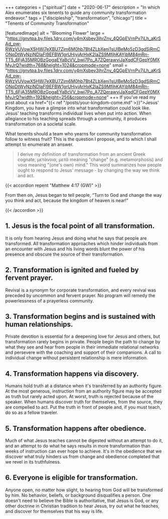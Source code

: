 +++
categories = ["spiritual"]
date = "2020-06-17"
description = "In which Alex enumerates six tenents to guide any community transformation endeavor."
tags = ["discipleship", "transformation", "chicago"]
title = "Tenents of Community Transformation"

[featuredImage]
  alt = "Blooming Flower"
  large = "https://gnvtpa.by.files.1drv.com/y4mXsbev3ihrZnv_4QGpEVrnPv7iLh_aKrSAd_pw-RWzVUVowX5HWi7eXBU7Zjm6M0hb7Bt4ZLbXeni1sUlBeMo5zD3gdSiRmCONpDtWyNziNDlaFl9EFBW1grUHiyjArHxK2laZS9MfjhKAYjbM84mRn-TT5_6FjA35MROBzGpgaEYaBcVV_bwj7Po_A7ZQerawviJaXqdCFGepY0MXMyJrQ?width=768&height=1024&cropmode=none"
  small = "https://gnvtpa.by.files.1drv.com/y4mXsbev3ihrZnv_4QGpEVrnPv7iLh_aKrSAd_pw-RWzVUVowX5HWi7eXBU7Zjm6M0hb7Bt4ZLbXeni1sUlBeMo5zD3gdSiRmCONpDtWyNziNDlaFl9EFBW1grUHiyjArHxK2laZS9MfjhKAYjbM84mRn-TT5_6FjA35MROBzGpgaEYaBcVV_bwj7Po_A7ZQerawviJaXqdCFGepY0MXMyJrQ?width=192&height=256&cropmode=none"
+++
If you've read my post about <a href="{{< ref "/posts/your-kingdom-come.md" >}}">Jesus' Kingdom</a>, you have a glimpse into what transformation could look like. Jesus' teaching transforms individual lives when put into action. When allegiance to his teaching spreads through a community, it produces transformation on a societal scale.

What tenents should a team who yearns for community transformation follow to witness fruit? This is the question I propose, and to which I shall attempt to enumerate an answer.

> I derive my definition of transformation from an ancient Greek cognate, μετάνοια; μετά meaning "change" (e.g. metamorphosis) and νοια meaning "(one's own) mind." This word summarizes how people ought to respond to Jesus' message - by changing the way we think and act.

{{< accordion repent "Matthew 4:17 (GW)" >}}

<p>From then on, Jesus began to tell people, “Turn to God and change the way you think and act, because the kingdom of heaven is near!”</p>

{{< /accordion >}}


## 1. Jesus is the focal point of all transformation.

It is only from hearing Jesus and doing what he says that people are transformed. All transformation approaches which hinder individuals from an encounter with Jesus and his living words blunt the power of his presence and obscure the source of their transformation.

## 2. Transformation is ignited and fueled by fervent prayer.

Revival is a synonym for corporate transformation, and every revival was preceded by uncommon and fervent prayer. No program will remedy the powerlessness of a prayerless community.

## 3. Transformation begins and is sustained with human relationships.

Private devotion is essential for a deepening love for Jesus and others, but transformation rarely begins in private. People begin the path to change by what they see and hear from people in their immediate relational networks and persevere with the coaching and support of their companions. A call to individual change without persistent relationship is mere information.

## 4. Transformation happens via discovery.

Humans hold truth at a distance when it's transferred by an authority figure. At the most generous, instruction from an authority figure may be accepted as truth but rarely acted upon. At worst, truth is rejected because of the speaker. When humans discover truth for themselves, from the source, they are compelled to act. Put the truth in front of people and, if you must teach, do so as a fellow traveler.

## 5. Transformation happens after obedience.

Much of what Jesus teaches cannot be digested without an attempt to do it, and an attempt to do what he says results in more transformation than weeks of instruction can ever hope to achieve. It's in the obedience that we discover what truly hinders us from change and obedience completed that we revel in its truthfulness.

## 6. Everyone is eligible for transformation.

Anyone open, no matter how slight, to hearing from God will be transformed by him. No behavior, beliefs, or background disqualifies a person. One doesn't need to believe the Bible is authoritative, that Jesus is God, or any other doctrine in Christian tradition to hear Jesus, try out what he teaches, and discover for themselves that his way is life.
